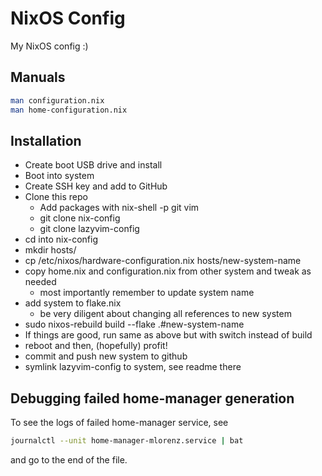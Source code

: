# NixOS Config

My NixOS config :)

## Manuals

```sh
man configuration.nix
man home-configuration.nix
```

## Installation

- Create boot USB drive and install
- Boot into system
- Create SSH key and add to GitHub
- Clone this repo
  - Add packages with nix-shell -p git vim
  - git clone nix-config
  - git clone lazyvim-config
- cd into nix-config
- mkdir hosts/<new-system-name>
- cp /etc/nixos/hardware-configuration.nix hosts/new-system-name
- copy home.nix and configuration.nix from other system and tweak as needed
  - most importantly remember to update system name
- add system to flake.nix
  - be very diligent about changing all references to new system
- sudo nixos-rebuild build --flake .#new-system-name
- If things are good, run same as above but with switch instead of build
- reboot and then, (hopefully) profit!
- commit and push new system to github
- symlink lazyvim-config to system, see readme there

## Debugging failed home-manager generation

To see the logs of failed home-manager service, see

```sh
journalctl --unit home-manager-mlorenz.service | bat
```

and go to the end of the file.

